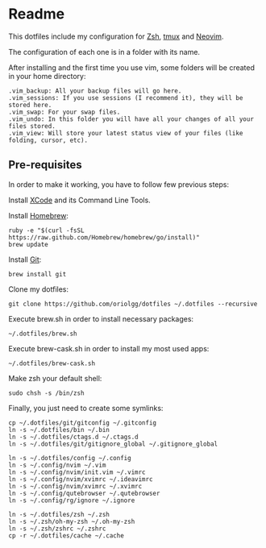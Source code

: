 # Readme #

This dotfiles include my configuration for [Zsh][zsh], [tmux][tmux] and [Neovim][nvim].

The configuration of each one is in a folder with its name.

After installing and the first time you use vim, some folders will be created in your home directory:

    .vim_backup: All your backup files will go here.
    .vim_sessions: If you use sessions (I recommend it), they will be stored here.
    .vim_swap: For your swap files.
    .vim_undo: In this folder you will have all your changes of all your files stored.
    .vim_view: Will store your latest status view of your files (like folding, cursor, etc).

## Pre-requisites ##

In order to make it working, you have to follow few previous steps:

Install [XCode][xcode] and its Command Line Tools.

Install [Homebrew][homebrew]:

    ruby -e "$(curl -fsSL https://raw.github.com/Homebrew/homebrew/go/install)"
    brew update

Install [Git][git]:

    brew install git

Clone my dotfiles:

    git clone https://github.com/oriolgg/dotfiles ~/.dotfiles --recursive

Execute brew.sh in order to install necessary packages:

    ~/.dotfiles/brew.sh

Execute brew-cask.sh in order to install my most used apps:

    ~/.dotfiles/brew-cask.sh

Make zsh your default shell:

    sudo chsh -s /bin/zsh

Finally, you just need to create some symlinks:

    cp ~/.dotfiles/git/gitconfig ~/.gitconfig
    ln -s ~/.dotfiles/bin ~/.bin
    ln -s ~/.dotfiles/ctags.d ~/.ctags.d
    ln -s ~/.dotfiles/git/gitignore_global ~/.gitignore_global
    
    ln -s ~/.dotfiles/config ~/.config
    ln -s ~/.config/nvim ~/.vim
    ln -s ~/.config/nvim/init.vim ~/.vimrc
    ln -s ~/.config/nvim/xvimrc ~/.ideavimrc
    ln -s ~/.config/nvim/xvimrc ~/.xvimrc
    ln -s ~/.config/qutebrowser ~/.qutebrowser
    ln -s ~/.config/rg/ignore ~/.ignore
    
    ln -s ~/.dotfiles/zsh ~/.zsh
    ln -s ~/.zsh/oh-my-zsh ~/.oh-my-zsh
    ln -s ~/.zsh/zshrc ~/.zshrc
    cp -r ~/.dotfiles/cache ~/.cache

[zsh]: http://zsh.org/
[tmux]: http://tmux.sourceforge.net/
[nvim]: https://neovim.io/
[xcode]: https://developer.apple.com/xcode/
[iterm2]: http://iterm2.com/
[homebrew]: http://brew.sh/
[git]: http://git-scm.com/
[macvim]: https://macvim-dev.github.io/macvim
[vimr]: http://vimr.org/
[ripgrep]: https://github.com/BurntSushi/ripgrep
[reattach-to-user-namespace]: https://github.com/ChrisJohnsen/tmux-MacOSX-pasteboard

